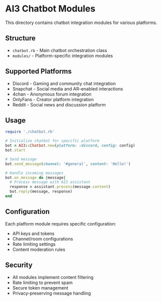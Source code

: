 # AI3 Chatbot Modules

This directory contains chatbot integration modules for various platforms.

## Structure

- `chatbot.rb` - Main chatbot orchestration class
- `modules/` - Platform-specific integration modules

## Supported Platforms

- Discord - Gaming and community chat integration
- Snapchat - Social media and AR-enabled interactions  
- 4chan - Anonymous forum integration
- OnlyFans - Creator platform integration
- Reddit - Social news and discussion platform

## Usage

```ruby
require './chatbot.rb'

# Initialize chatbot for specific platform
bot = AI3::Chatbot.new(platform: :discord, config: config)
bot.start

# Send message
bot.send_message(channel: '#general', content: 'Hello!')

# Handle incoming messages
bot.on_message do |message|
  # Process message with AI3 assistant
  response = assistant.process(message.content)
  bot.reply(message, response)
end
```

## Configuration

Each platform module requires specific configuration:

- API keys and tokens
- Channel/room configurations
- Rate limiting settings
- Content moderation rules

## Security

- All modules implement content filtering
- Rate limiting to prevent spam
- Secure token management
- Privacy-preserving message handling